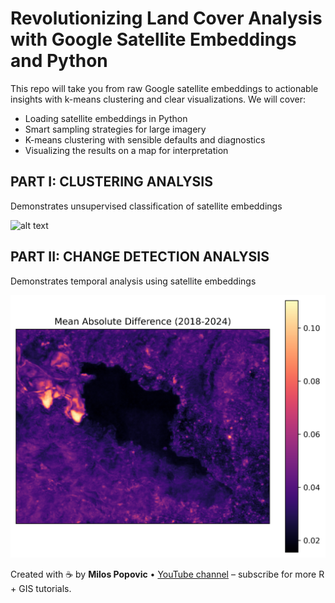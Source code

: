 # Revolutionizing Land Cover Analysis with Google Satellite Embeddings and Python

This repo will take you from raw Google satellite embeddings to actionable insights with k-means clustering and clear visualizations. We will cover:

- Loading satellite embeddings in Python
- Smart sampling strategies for large imagery
- K-means clustering with sensible defaults and diagnostics
- Visualizing the results on a map for interpretation

## PART I: CLUSTERING ANALYSIS

Demonstrates unsupervised classification of satellite embeddings

![alt text](https://github.com/milos-agathon/google-satellite-embeddings-python/blob/main/clusters_k3k5k10.png?raw=true)

## PART II: CHANGE DETECTION ANALYSIS

Demonstrates temporal analysis using satellite embeddings

![alt text](https://github.com/milos-agathon/google-satellite-embeddings-python/blob/main/mean_absolute_difference.png?raw=true)

Created with ☕ by **Milos Popovic** • [YouTube channel](https://www.youtube.com/@milos-makes-maps) – subscribe for more R + GIS tutorials.
